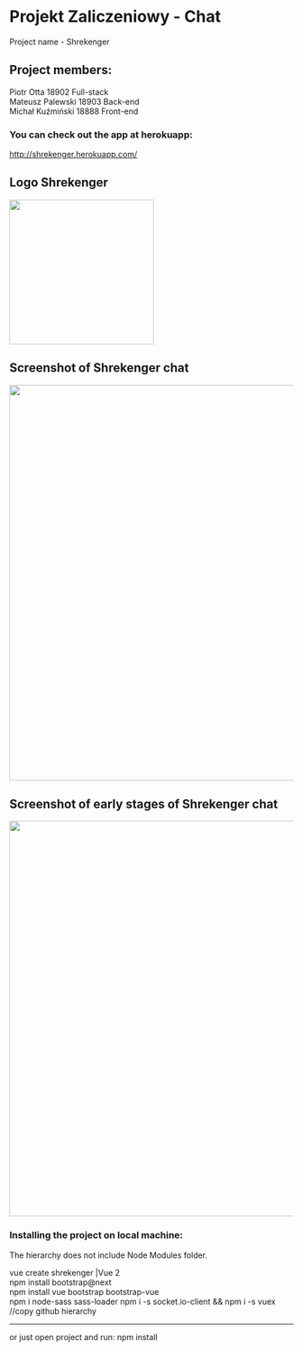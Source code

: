 # Projekt Zaliczeniowy - Chat
Project name - Shrekenger </br>

## Project members:</br>
Piotr Otta       18902 Full-stack</br>
Mateusz Palewski 18903 Back-end</br>
Michał Kuźmiński 18888 Front-end</br>

### You can check out the app at herokuapp:
http://shrekenger.herokuapp.com/

<h2>Logo Shrekenger</h2>
<img src="https://github.com/PiotrOtta/Otta_Projekt_Zaliczeniowy/blob/main/public/img/Shrekenger.2da771dd.png" width="256">

<h2>Screenshot of Shrekenger chat</h2>
<img src="https://github.com/PiotrOtta/Otta_Projekt_Zaliczeniowy/blob/OCS-17/HTML%20CSS%20ChatBox%20Design/Assets/shrekenger_full.png" width="700">
<h2>Screenshot of early stages of Shrekenger chat</h2>
<img src="https://github.com/PiotrOtta/Otta_Projekt_Zaliczeniowy/blob/OCS-17/HTML%20CSS%20ChatBox%20Design/Assets/ShrekengerChat.png" width="700">

### Installing the project on local machine:
<p>The hierarchy does not include Node Modules folder.</p>
vue create shrekenger |Vue 2</br>
npm install bootstrap@next</br>
npm install vue bootstrap bootstrap-vue</br>
npm i node-sass sass-loader
npm i -s socket.io-client && npm i -s vuex
//copy github hierarchy</br>
<hr />
or just open project and run: npm install
